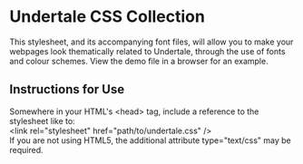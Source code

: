 <h1>Undertale CSS Collection</h1>

<p>This stylesheet, and its accompanying font files, will allow you to make your webpages look thematically related to Undertale, through the use of fonts and colour schemes. View the demo file in a browser for an example.</p>
<h2>Instructions for Use</h2>
<p>Somewhere in your HTML's &lt;head&gt; tag, include a reference to the stylesheet like to:<br />
&lt;link rel="stylesheet" href="path/to/undertale.css" /&gt;<br />
If you are not using HTML5, the additional attribute type="text/css" may be required.</p>
